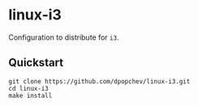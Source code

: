 # linux-i3

Configuration to distribute for `i3`.

## Quickstart

```
git clone https://github.com/dpopchev/linux-i3.git
cd linux-i3
make install
```
